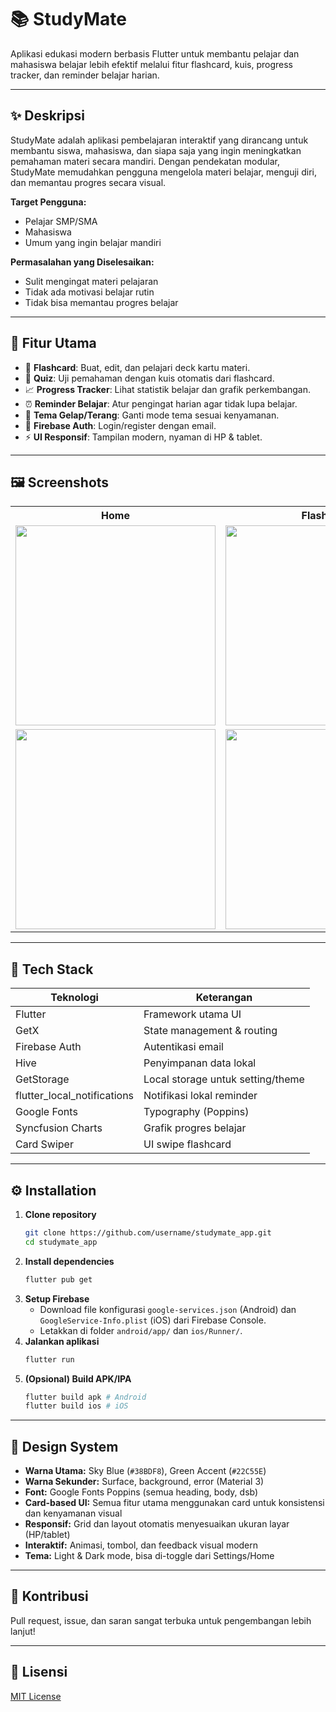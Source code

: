 # 📚 StudyMate

Aplikasi edukasi modern berbasis Flutter untuk membantu pelajar dan mahasiswa belajar lebih efektif melalui fitur flashcard, kuis, progress tracker, dan reminder belajar harian.

---

## ✨ Deskripsi
StudyMate adalah aplikasi pembelajaran interaktif yang dirancang untuk membantu siswa, mahasiswa, dan siapa saja yang ingin meningkatkan pemahaman materi secara mandiri. Dengan pendekatan modular, StudyMate memudahkan pengguna mengelola materi belajar, menguji diri, dan memantau progres secara visual.

**Target Pengguna:**
- Pelajar SMP/SMA
- Mahasiswa
- Umum yang ingin belajar mandiri

**Permasalahan yang Diselesaikan:**
- Sulit mengingat materi pelajaran
- Tidak ada motivasi belajar rutin
- Tidak bisa memantau progres belajar

---

## 🚀 Fitur Utama

- 📇 **Flashcard**: Buat, edit, dan pelajari deck kartu materi.
- 📝 **Quiz**: Uji pemahaman dengan kuis otomatis dari flashcard.
- 📈 **Progress Tracker**: Lihat statistik belajar dan grafik perkembangan.
- ⏰ **Reminder Belajar**: Atur pengingat harian agar tidak lupa belajar.
- 🎨 **Tema Gelap/Terang**: Ganti mode tema sesuai kenyamanan.
- 👤 **Firebase Auth**: Login/register dengan email.
- ⚡ **UI Responsif**: Tampilan modern, nyaman di HP & tablet.

---

## 🖼️ Screenshots

<table>
  <tr>
    <th>Home</th>
    <th>Flashcard</th>
    <th>Quiz</th>
    <th>Progress</th>
    <th>Settings</th>
    <th>Notification</th>
  </tr>
  <tr>
    <td><img src="https://github.com/user-attachments/assets/5771643c-c03c-4731-8adc-363d4f4e1635" height="320"/></td>
    <td><img src="https://github.com/user-attachments/assets/7daab38c-542f-4590-a13a-072916031cee" height="320"/></td>
    <td><img src="https://github.com/user-attachments/assets/421e0833-f49a-4e78-9cf4-2a1a8669234d" height="320"/></td>
    <td><img src="https://github.com/user-attachments/assets/6c6fc23c-1291-45b5-a6f5-181331dd342a" height="320"/></td>
    <td><img src="https://github.com/user-attachments/assets/9dd4ffab-0937-4758-b21e-6f4b05ea6d88" height="320"/></td>
    <td><img src="https://github.com/user-attachments/assets/a3957499-d839-4f7d-b079-23fadffe4ffb" height="320"/></td>
  </tr>
  <tr>
    <td><img src="https://github.com/user-attachments/assets/62f1e871-880e-4b0a-b626-74575eaf22f4" height="320"/></td>
    <td><img src="https://github.com/user-attachments/assets/e39a1721-ae32-4b3b-9160-406225ff02f0" height="320"/></td>
    <td><img src="https://github.com/user-attachments/assets/d312165f-d5d5-4499-b150-68a5a5d284bd" height="320"/></td>
    <td><img src="https://github.com/user-attachments/assets/5ea20936-332c-4273-8c52-e8995876c6e0" height="320"/></td>
    <td><img src="https://github.com/user-attachments/assets/265aeb68-f776-41fe-85c6-135af57227aa" height="320"/></td>
    <td><img src="https://github.com/user-attachments/assets/cbd079e1-67cf-4c95-a61b-af6f085f18fb" height="320"/></td>
  </tr>
</table>

---

## 🧩 Tech Stack

| Teknologi                | Keterangan                       |
|-------------------------|-----------------------------------|
| Flutter                 | Framework utama UI                |
| GetX                    | State management & routing        |
| Firebase Auth           | Autentikasi email                 |
| Hive                    | Penyimpanan data lokal            |
| GetStorage              | Local storage untuk setting/theme |
| flutter_local_notifications | Notifikasi lokal reminder    |
| Google Fonts            | Typography (Poppins)              |
| Syncfusion Charts       | Grafik progres belajar            |
| Card Swiper             | UI swipe flashcard                |

---

## ⚙️ Installation

1. **Clone repository**
   ```bash
   git clone https://github.com/username/studymate_app.git
   cd studymate_app
   ```
2. **Install dependencies**
   ```bash
   flutter pub get
   ```
3. **Setup Firebase**
   - Download file konfigurasi `google-services.json` (Android) dan `GoogleService-Info.plist` (iOS) dari Firebase Console.
   - Letakkan di folder `android/app/` dan `ios/Runner/`.
4. **Jalankan aplikasi**
   ```bash
   flutter run
   ```
5. **(Opsional) Build APK/IPA**
   ```bash
   flutter build apk # Android
   flutter build ios # iOS
   ```

---

## 🎯 Design System

- **Warna Utama:** Sky Blue (`#38BDF8`), Green Accent (`#22C55E`)
- **Warna Sekunder:** Surface, background, error (Material 3)
- **Font:** Google Fonts Poppins (semua heading, body, dsb)
- **Card-based UI:** Semua fitur utama menggunakan card untuk konsistensi dan kenyamanan visual
- **Responsif:** Grid dan layout otomatis menyesuaikan ukuran layar (HP/tablet)
- **Interaktif:** Animasi, tombol, dan feedback visual modern
- **Tema:** Light & Dark mode, bisa di-toggle dari Settings/Home

---

## 🤝 Kontribusi
Pull request, issue, dan saran sangat terbuka untuk pengembangan lebih lanjut!

---

## 📄 Lisensi
[MIT License](LICENSE)
